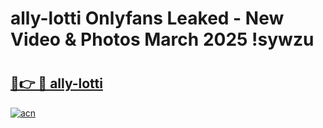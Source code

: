 # ally-lotti Onlyfans Leaked - New Video & Photos March 2025 !sywzu

# <h2><a href="https://uwim4u.iuczelnia.edu.pl?title=ally-lotti&ref=sywzu">🔗👉 🔴 ally-lotti</a></h2>

[![acn](https://github.com/user-attachments/assets/0f9c940e-d8b0-45ae-aac7-cd30a18b3e1c)](https://uwim4u.iuczelnia.edu.pl?title=ally-lotti&ref=sywzu)

